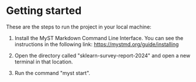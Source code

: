 # Getting started

These are the steps to run the project in your local machine:

1. Install the MyST Markdown Command Line Interface. You can see the instructions in the following link: https://mystmd.org/guide/installing

2. Open the directory called "sklearn-survey-report-2024" and open a new terminal in that location.

3. Run the command "myst start".
